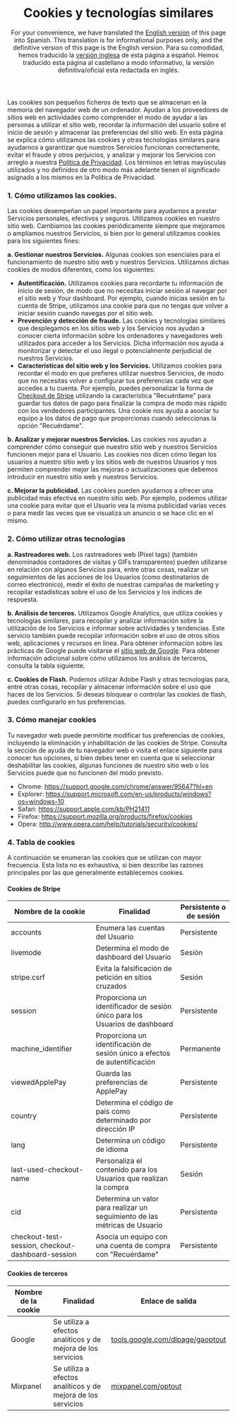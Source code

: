 <header id="translation">
<h1>Cookies y tecnologías similares</h1>

For your convenience, we have translated the [English version](#cagmt) of this page into Spanish. This translation is for informational purposes only, and the definitive version of this page is the English version. Para su comodidad, hemos traducido la [versión inglesa](#cagmt) de esta página a español. Hemos traducido esta página al castellano a modo informativo, la versión definitiva/oficial esta redactada en inglés.
</header>
 
<section>
 
Las cookies son pequeños ficheros de texto que se almacenan en la memoria del navegador web de un ordenador. Ayudan a los proveedores de sitios web en actividades como comprender el modo de ayudar a las personas a utilizar el sitio web, recordar la información del usuario sobre el inicio de sesión y almacenar las preferencias del sitio web. En esta página se explica cómo utilizamos las cookies y otras tecnologías similares para ayudarnos a garantizar que nuestros Servicios funcionan correctamente, evitar el fraude y otros perjuicios, y analizar y mejorar los Servicios con arreglo a nuestra [Política de Privacidad](https://stripe.com/privacy). Los términos en letras mayúsculas utilizados y no definidos de otro modo más adelante tienen el significado asignado a los mismos en la Política de Privacidad.
 
### 1. Cómo utilizamos las cookies. 
 
Las cookies desempeñan un papel importante para ayudarnos a prestar Servicios personales, efectivos y seguros. Utilizamos cookies en nuestro sitio web. Cambiamos las cookies periódicamente siempre que mejoramos o ampliamos nuestros Servicios, si bien por lo general utilizamos cookies para los siguientes fines:
 
**a. Gestionar nuestros Servicios.** Algunas cookies son esenciales para el funcionamiento de nuestro sitio web y nuestros Servicios. Utilizamos dichas cookies de modos diferentes, como los siguientes: 
 
* **Autentificación.** Utilizamos cookies para recordarte tu información de inicio de sesión, de modo que no necesitas iniciar sesión al navegar por el sitio web y Your dashboard. Por ejemplo, cuando inicias sesión en tu cuenta de Stripe, utilizamos una cookie para que no tengas que volver a iniciar sesión cuando navegas por el sitio web.  
* **Prevención y detección de fraude.** Las cookies y tecnologías similares que desplegamos en los sitios web y los Servicios nos ayudan a conocer cierta información sobre los ordenadores y navegadores web utilizados para acceder a los Servicios. Dicha información nos ayuda a monitorizar y detectar el uso ilegal o potencialmente perjudicial de nuestros Servicios. 
* **Características del sitio web y los Servicios.** Utilizamos cookies para recordar el modo en que prefieres utilizar nuestros Servicios, de modo que no necesitas volver a configurar tus preferencias cada vez que accedes a tu cuenta. Por ejemplo, puedes personalizar la forma de [Checkout de Stripe](https://stripe.com/checkout) utilizando la característica "Recuérdame" para guardar tus datos de pago para finalizar la compra de modo más rápido con los vendedores participantes. Una cookie nos ayuda a asociar tu equipo a los datos de pago que proporcionas cuando seleccionas la opción "Recuérdame".  
 
**b. Analizar y mejorar nuestros Servicios.** Las cookies nos ayudan a comprender cómo conseguir que nuestro sitio web y nuestros Servicios funcionen mejor para el Usuario. Las cookies nos dicen cómo llegan los usuarios a nuestro sitio web y los sitios web de nuestros Usuarios y nos permiten comprender mejor las mejoras o actualizaciones que debemos introducir en nuestro sitio web y nuestros Servicios. 
 
**c. Mejorar la publicidad.** Las cookies pueden ayudarnos a ofrecer una publicidad más efectiva en nuestro sitio web. Por ejemplo, podemos utilizar una cookie para evitar que el Usuario vea la misma publicidad varias veces o para medir las veces que se visualiza un anuncio o se hace clic en el mismo.
 
### 2. Cómo utilizar otras tecnologías
 
**a. Rastreadores web.**  Los rastreadores web (Pixel tags) (también denominados contadores de visitas y GIFs transparentes) pueden utilizarse en relación con algunos Servicios para, entre otras cosas, realizar un seguimientos de las acciones de los Usuarios (como destinatarios de correo electrónico), medir el éxito de nuestras campañas de marketing y recopilar estadísticas sobre el uso de los Servicios y los índices de respuesta. 
 
**b.  Análisis de terceros.** Utilizamos Google Analytics, que utiliza cookies y tecnologías similares, para recopilar y analizar información sobre la utilización de los Servicios e informar sobre actividades y tendencias.  Este servicio también puede recopilar información sobre el uso de otros sitios web, aplicaciones y recursos en línea.  Para obtener información sobre las prácticas de Google puede visitarse el [sitio web de Google](https://www.google.com/policies/privacy/partners/). Para obtener información adicional sobre cómo utilizamos los análisis de terceros, consulta la tabla siguiente. 
 
**c. Cookies de Flash.**  Podemos utilizar Adobe Flash y otras tecnologías para, entre otras cosas, recopilar y almacenar información sobre el uso que haces de los Servicios.  Si deseas bloquear o controlar las cookies de flash, puedes configurarlo en tus preferencias.
 
### 3. Cómo manejar cookies 
 
Tu navegador web puede permitirte modificar tus preferencias de cookies, incluyendo la eliminación y inhabilitación de las cookies de Stripe. Consulta la sección de ayuda de tu navegador web o visita el enlace siguiente para conocer tus opciones, si bien debes tener en cuenta que si seleccionar deshabilitar las cookies, algunas funciones de nuestro sitio web o los Servicios puede que no funcionen del modo previsto. 
 
* Chrome: <a href="https://support.google.com/chrome/answer/95647?hl=en">https://support.google.com/chrome/answer/95647?hl=en</a>
* Explorer: <a href="https://support.microsoft.com/en-us/products/windows?os=windows-10">https://support.microsoft.com/en-us/products/windows?os=windows-10</a>
* Safari: <a href="https://support.apple.com/kb/PH21411">https://support.apple.com/kb/PH21411</a>
* Firefox: <a href="https://support.mozilla.org/products/firefox/cookies">https://support.mozilla.org/products/firefox/cookies</a>
* Opera: <a href="http://www.opera.com/help/tutorials/security/cookies/">http://www.opera.com/help/tutorials/security/cookies/</a>
 
 
### 4. Tabla de cookies
 
A continuación se enumeran las cookies que se utilizan con mayor frecuencia. Esta lista no es exhaustiva, si bien describe las razones principales por las que generalmente establecemos cookies. 
 
#### Cookies de Stripe 
 
<table class="alternate">
  <thead>
  <tr>
    <th>Nombre de la cookie</th>
    <th>Finalidad</th> 
    <th>Persistente o de sesión </th>
  </tr>
  </thead>
  <tbody>    
  <tr>
    <td>accounts</td>
    <td>Enumera las cuentas del Usuario </td> 
    <td> Persistente </td>
  </tr>
  <tr>
    <td>livemode</td>
    <td>Determina el modo de dashboard del Usuario </td>
    <td>Sesión </td>
  </tr>
  <tr>
    <td>stripe.csrf</td>
    <td>Evita la falsificación de petición en sitios cruzados</td>
    <td>Sesión</td>
    </tr>
  <tr>
    <td>session</td>
    <td>Proporciona un identificador de sesión único para los Usuarios de dashboard </td>
    <td> Persistente </td>
    </tr>
  <tr>
    <td>machine_identifier</td>
    <td>Proporciona un identificación de sesión único a efectos de autentificación</td>
    <td>Permanente</td>
  </tr>
  <tr>
    <td>viewedApplePay</td>
    <td>Guarda las preferencias de ApplePay</td>
    <td>Persistente</td>
  </tr>
  <tr>
    <td>country</td>
    <td>Determina el código de país como determinado por dirección IP</td>
    <td>Persistente</td>
  </tr>
  <tr>
    <td>lang</td>
    <td>Determina un código de idioma</td>
    <td>Persistente</td>
  </tr>
  <tr>
    <td>last-used-checkout-name</td>
    <td>Personaliza el contenido para los Usuarios que realizan la compra</td>
    <td>Sesión</td>
  </tr>
  <tr>
    <td>cid</td>
    <td>Determina un valor para realizar un seguimiento de las métricas de Usuario</td>
    <td>Persistente</td>
  </tr>
  <tr>
    <td>checkout-test-session, checkout-dashboard-session</td>
    <td>Asocia un equipo con una cuenta de compra con "Recuérdame"</td>
    <td>Persistente</td>
  </tr>
  </tbody>
</table>
 
#### Cookies de terceros
 
<table class="alternate">
<thead>
<tr>
  <th>Nombre de la cookie</th>
  <th>Finalidad</th>
  <th>Enlace de salida</th>
</tr>
</thead>
<tbody>  
<tr>
  <td>Google</td>
  <td>Se utiliza a efectos analíticos y de mejora de los servicios</td>
  <td><a href="http://tools.google.com/dlpage/gaoptout">tools.google.com/dlpage/gaoptout</a></td>
</tr>
<tr>
  <td>Mixpanel</td>
  <td>Se utiliza a efectos analíticos y de mejora de los servicios</td>
  <td><a href="http://mixpanel.com/optout">mixpanel.com/optout</a></td>
</tr>
</tbody>
</table>
 
</section>
 
